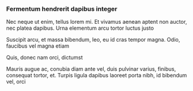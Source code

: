### Fermentum hendrerit dapibus integer

Nec neque ut enim, tellus lorem mi. Et vivamus aenean aptent non auctor, nec platea dapibus. Urna elementum arcu tortor luctus justo

Suscipit arcu, et massa bibendum, leo, eu id cras tempor magna. Odio, faucibus vel magna etiam

Quis, donec nam orci, dictumst

Mauris augue ac, conubia diam ante vel, duis pulvinar varius, finibus, consequat tortor, et. Turpis ligula dapibus laoreet porta nibh, id bibendum vel, orci


